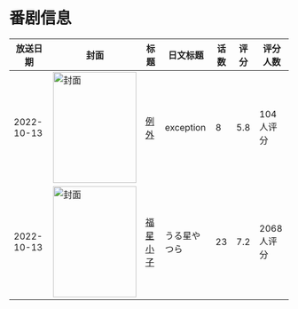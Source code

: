 # 番剧信息

|放送日期|封面|标题|日文标题|话数|评分|评分人数|
|---|---|---|---|---|---|---|
|2022-10-13|<img src="//lain.bgm.tv/pic/cover/c/41/9a/338654_dwHWf.jpg" alt="封面" style="width:150px;height:200px;object-fit:cover;">|[例外](https://bangumi.tv/subject/338654)|exception|8|5.8|104人评分|
|2022-10-13|<img src="//lain.bgm.tv/pic/cover/c/c1/e8/364468_8AI0E.jpg" alt="封面" style="width:150px;height:200px;object-fit:cover;">|[福星小子](https://bangumi.tv/subject/364468)|うる星やつら|23|7.2|2068人评分|
